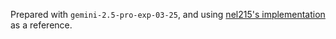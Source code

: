 Prepared with `gemini-2.5-pro-exp-03-25`, and using [nel215's implementation](https://github.com/nel215/ksvd) as a reference.
